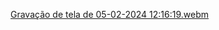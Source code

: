 [Gravação de tela de 05-02-2024 12:16:19.webm](https://github.com/CleytonAlves07/7-Support/assets/89083420/019d48cf-b4c0-4b6e-8f28-a290b8560451)
